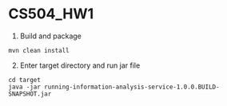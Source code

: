 # CS504_HW1


1. Build and package
```
mvn clean install

```
2. Enter target directory and run jar file
```
cd target
java -jar running-information-analysis-service-1.0.0.BUILD-SNAPSHOT.jar
```
